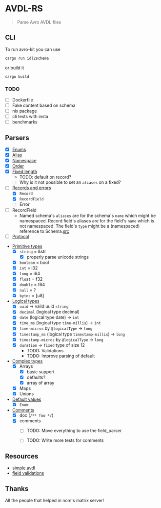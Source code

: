 # AVDL-RS

> Parse Avro AVDL files

## CLI

To run avro-kit you can use

```sh
cargo run idl2schema
```

or build it

```sh
cargo build
```

### TODO

- [ ] Dockerfile
- [ ] Fake content based on schema
- [ ] nix package
- [ ] cli tests with insta
- [ ] benchmarks

## Parsers

- [x] [Enums](https://avro.apache.org/docs/1.11.1/idl-language/#defining-an-enumeration)
- [x] [Alias](https://avro.apache.org/docs/1.11.1/idl-language/#annotations-for-ordering-and-namespaces)
- [x] [Namespace](https://avro.apache.org/docs/1.11.1/idl-language/#annotations-for-ordering-and-namespaces)
- [x] [Order](https://avro.apache.org/docs/1.11.1/idl-language/#annotations-for-ordering-and-namespaces)
- [x] [Fixed length](https://avro.apache.org/docs/1.11.1/idl-language/#defining-a-fixed-length-field)
    - TODO: default on record?
    - [ ] Why is it not possible to set an `aliases` on a fixed?
- [ ] [Records and errors](https://avro.apache.org/docs/1.11.1/idl-language/#defining-records-and-errors)
    - [x] `Record`
    - [x] `RecordField`
    - [ ] Error
- [ ] RecordField
    - Named schema's `aliases` are for the schema's `name` which might be namespaced. Record field's aliases are for the field's `name` which is not namespaced. The field's `type` might be a (namespaced) reference to Schema.[src](https://github.com/apache/avro/pull/2087#discussion_r1101061294)
- [ ] [Protocol](https://avro.apache.org/docs/1.11.1/idl-language/#defining-a-protocol-in-avro-idl)
- [Primitive types](https://avro.apache.org/docs/1.11.1/idl-language/#primitive-types)
    - [x] `string` = &str
        - [x] properly parse unicode strings
    - [x] `boolean` = bool
    - [x] `int` = i32
    - [x] `long` = i64
    - [x] `float` = f32
    - [x] `double` = f64
    - [x] `null` = ?
    - [x] `bytes` = [u8]
- [Logical types](https://avro.apache.org/docs/1.11.1/idl-language/#logical-types)
    - [x] `uuid` -> valid uuid `string`
    - [x] `decimal` (logical type decimal)
    - [x] `date` (logical type date) -> `int`
    - [x] `time_ms` (logical type `time-millis`) -> `int`
    - [x] `time-micros` by `@logicalType` -> `long`
    - [x] `timestamp_ms` (logical type `timestamp-millis`) -> `long`
    - [x] `timestamp-micros` by `@logicalType` -> `long`
    - [x] `duration` -> `fixed` type of size 12
        - TODO: Validations
        - TODO: Improve parsing of default
- [Complex types](https://avro.apache.org/docs/1.11.1/idl-language/#complex-types)
    - [x] Arrays
        - [x] basic support
        - [x] defaults?
        - [x] array of array
    - [x] Maps
    - [x] Unions
- [Default values](https://avro.apache.org/docs/1.11.1/idl-language/#default-values)
    - [x] `Enum`
- [Comments](https://avro.apache.org/docs/1.11.1/idl-language/#comments)
    - [x] doc (`/** foo */`)
    - [x] comments
        - [ ] TODO: Move everything to use the field_parser
        - [ ] TODO: Write more tests for comments


## Resources

- [simple.avdl](https://github.com/apache/avro/blob/b918209e42f18174bc90b1d8bd68402d96d93353/lang/java/compiler/src/test/idl/input/simple.avdl#L37)
- [field validations](https://github.com/apache/avro/blob/master/lang/java/avro/src/main/java/org/apache/avro/Schema.java#L959)

## Thanks

All the people that helped in nom's matrix server!
